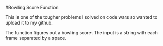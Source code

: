 #Bowling Score Function

This is one of the tougher problems I solved on code wars so wanted to upload it to my github.

The function figures out a bowling score. The input is a string with each frame separated by a space. 
